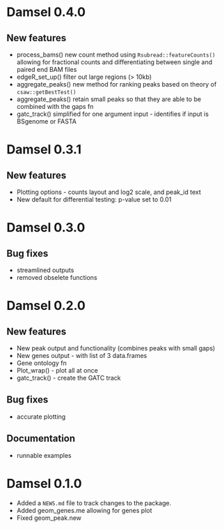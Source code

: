 # Damsel 0.4.0
## New features
* process_bams() new count method using `Rsubread::featureCounts()` allowing for fractional counts and differentiating between single and paired end BAM files
* edgeR_set_up() filter out large regions (> 10kb)
* aggregate_peaks() new method for ranking peaks based on theory of `csaw::getBestTest()`
* aggregate_peaks() retain small peaks so that they are able to be combined with the gaps fn
* gatc_track() simplified for one argument input - identifies if input is BSgenome or FASTA

# Damsel 0.3.1
## New features
* Plotting options - counts layout and log2 scale, and peak_id text
* New default for differential testing: p-value set to 0.01

# Damsel 0.3.0
## Bug fixes
* streamlined outputs
* removed obselete functions

# Damsel 0.2.0
## New features
* New peak output and functionality (combines peaks with small gaps)
* New genes output - with list of 3 data.frames
* Gene ontology fn 
* Plot_wrap() - plot all at once
* gatc_track() - create the GATC track

## Bug fixes
* accurate plotting

## Documentation
* runnable examples

# Damsel 0.1.0

* Added a `NEWS.md` file to track changes to the package.
* Added geom_genes.me allowing for genes plot
* Fixed geom_peak.new
